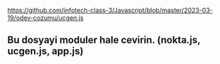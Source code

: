 https://github.com/infotech-class-3/Javascript/blob/master/2023-03-19/odev-cozumu/ucgen.js

## Bu dosyayi moduler hale cevirin. (nokta.js, ucgen.js, app.js)

